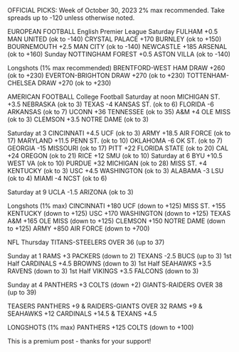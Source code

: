 OFFICIAL PICKS: Week of October 30, 2023
2% max recommended. Take spreads up to -120 unless otherwise noted.

EUROPEAN FOOTBALL
English Premier League
Saturday
FULHAM +0.5 MAN UNITED (ok to -140)
CRYSTAL PALACE +170 BURNLEY (ok to +150)
BOURNEMOUTH +2.5 MAN CITY (ok to -140)
NEWCASTLE +185 ARSENAL (ok to +160)
Sunday
NOTTINGHAM FOREST +0.5 ASTON VILLA (ok to -140)

Longshots (1% max recommended)
BRENTFORD-WEST HAM DRAW +260 (ok to +230)
EVERTON-BRIGHTON DRAW +270 (ok to +230)
TOTTENHAM-CHELSEA DRAW +270 (ok to +230)

AMERICAN FOOTBALL
College Football
Saturday at noon
MICHIGAN ST. +3.5 NEBRASKA (ok to 3)
TEXAS -4 KANSAS ST. (ok to 6)
FLORIDA -6 ARKANSAS (ok to 7)
UCONN +36 TENNESSEE (ok to 35)
A&M +4 OLE MISS (ok to 3)
CLEMSON +3.5 NOTRE DAME (ok to 3)

Saturday at 3
CINCINNATI +4.5 UCF (ok to 3)
ARMY +18.5 AIR FORCE (ok to 17)
MARYLAND +11.5 PENN ST. (ok to 10)
OKLAHOMA -6 OK ST. (ok to 7)
GEORGIA -15 MISSOURI (ok to 17)
PITT +22 FLORIDA STATE (ok to 20)
CAL +24 OREGON (ok to 21)
RICE +12 SMU (ok to 10)
Saturday at 6
BYU +10.5 WEST VA (ok to 10)
PURDUE +32 MICHIGAN (ok to 28)
MISS ST. +4 KENTUCKY (ok to 3)
USC +4.5 WASHINGTON (ok to 3)
ALABAMA -3 LSU (ok to 4)
MIAMI -4 NCST (ok to 6)

Saturday at 9
UCLA -1.5 ARIZONA (ok to 3)

Longshots (1% max)
CINCINNATI +180 UCF (down to +125)
MISS ST. +155 KENTUCKY (down to +125)
USC +170 WASHINGTON (down to +125)
TEXAS A&M +165 OLE MISS (down to +125)
CLEMSON +150 NOTRE DAME (down to +125)
ARMY +850 AIR FORCE (down to +700)

NFL
Thursday
TITANS-STEELERS OVER 36 (up to 37)

Sunday at 1
RAMS +3 PACKERS (down to 2)
TEXANS -2.5 BUCS (up to 3)
1st Half CARDINALS +4.5 BROWNS (down to 3)
1st Half SEAHAWKS +3.5 RAVENS (down to 3)
1st Half VIKINGS +3.5 FALCONS (down to 3)

Sunday at 4
PANTHERS +3 COLTS (down +2)
GIANTS-RAIDERS OVER 38 (up to 39)

TEASERS
PANTHERS +9 & RAIDERS-GIANTS OVER 32
RAMS +9 & SEAHAWKS +12
CARDINALS +14.5 & TEXANS +4.5

LONGSHOTS (1% max)
PANTHERS +125 COLTS (down to +100)

This is a premium post - thanks for your support!